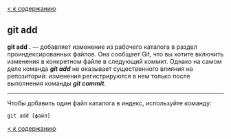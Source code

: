 [< к содержанию](./README.md)

## git add

**git add .** — добавляет изменение из рабочего каталога в раздел проиндексированных файлов. Она сообщает Git, что вы хотите включить изменения в конкретном файле в следующий коммит. Однако на самом деле команда ***git add*** не оказывает существенного влияния на репозиторий: изменения регистрируются в нем только после выполнения команды ***git commit***.

***

Чтобы добавить один файл каталога в индекс, используйте команду:

```bash=markdown
git add [файл]
```

[< к содержанию](./README.md)